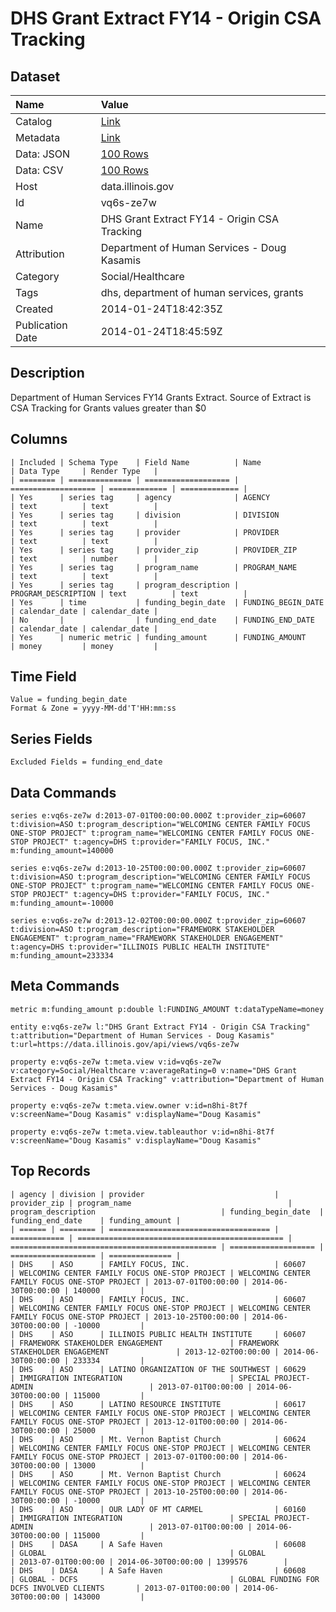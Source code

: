 # DHS Grant Extract FY14 - Origin CSA Tracking

## Dataset

| Name | Value |
| :--- | :---- |
| Catalog | [Link](https://catalog.data.gov/dataset/dhs-grant-extract-fy14-origin-csa-tracking-10970) |
| Metadata | [Link](https://data.illinois.gov/api/views/vq6s-ze7w) |
| Data: JSON | [100 Rows](https://data.illinois.gov/api/views/vq6s-ze7w/rows.json?max_rows=100) |
| Data: CSV | [100 Rows](https://data.illinois.gov/api/views/vq6s-ze7w/rows.csv?max_rows=100) |
| Host | data.illinois.gov |
| Id | vq6s-ze7w |
| Name | DHS Grant Extract FY14 - Origin CSA Tracking |
| Attribution | Department of Human Services - Doug Kasamis |
| Category | Social/Healthcare |
| Tags | dhs, department of human services, grants |
| Created | 2014-01-24T18:42:35Z |
| Publication Date | 2014-01-24T18:45:59Z |

## Description

Department of Human Services FY14 Grants Extract. Source of Extract is CSA Tracking for Grants values greater than $0

## Columns

```ls
| Included | Schema Type    | Field Name          | Name                | Data Type     | Render Type   |
| ======== | ============== | =================== | =================== | ============= | ============= |
| Yes      | series tag     | agency              | AGENCY              | text          | text          |
| Yes      | series tag     | division            | DIVISION            | text          | text          |
| Yes      | series tag     | provider            | PROVIDER            | text          | text          |
| Yes      | series tag     | provider_zip        | PROVIDER_ZIP        | text          | number        |
| Yes      | series tag     | program_name        | PROGRAM_NAME        | text          | text          |
| Yes      | series tag     | program_description | PROGRAM_DESCRIPTION | text          | text          |
| Yes      | time           | funding_begin_date  | FUNDING_BEGIN_DATE  | calendar_date | calendar_date |
| No       |                | funding_end_date    | FUNDING_END_DATE    | calendar_date | calendar_date |
| Yes      | numeric metric | funding_amount      | FUNDING_AMOUNT      | money         | money         |
```

## Time Field

```ls
Value = funding_begin_date
Format & Zone = yyyy-MM-dd'T'HH:mm:ss
```

## Series Fields

```ls
Excluded Fields = funding_end_date
```

## Data Commands

```ls
series e:vq6s-ze7w d:2013-07-01T00:00:00.000Z t:provider_zip=60607 t:division=ASO t:program_description="WELCOMING CENTER FAMILY FOCUS ONE-STOP PROJECT" t:program_name="WELCOMING CENTER FAMILY FOCUS ONE-STOP PROJECT" t:agency=DHS t:provider="FAMILY FOCUS, INC." m:funding_amount=140000

series e:vq6s-ze7w d:2013-10-25T00:00:00.000Z t:provider_zip=60607 t:division=ASO t:program_description="WELCOMING CENTER FAMILY FOCUS ONE-STOP PROJECT" t:program_name="WELCOMING CENTER FAMILY FOCUS ONE-STOP PROJECT" t:agency=DHS t:provider="FAMILY FOCUS, INC." m:funding_amount=-10000

series e:vq6s-ze7w d:2013-12-02T00:00:00.000Z t:provider_zip=60607 t:division=ASO t:program_description="FRAMEWORK STAKEHOLDER ENGAGEMENT" t:program_name="FRAMEWORK STAKEHOLDER ENGAGEMENT" t:agency=DHS t:provider="ILLINOIS PUBLIC HEALTH INSTITUTE" m:funding_amount=233334
```

## Meta Commands

```ls
metric m:funding_amount p:double l:FUNDING_AMOUNT t:dataTypeName=money

entity e:vq6s-ze7w l:"DHS Grant Extract FY14 - Origin CSA Tracking" t:attribution="Department of Human Services - Doug Kasamis" t:url=https://data.illinois.gov/api/views/vq6s-ze7w

property e:vq6s-ze7w t:meta.view v:id=vq6s-ze7w v:category=Social/Healthcare v:averageRating=0 v:name="DHS Grant Extract FY14 - Origin CSA Tracking" v:attribution="Department of Human Services - Doug Kasamis"

property e:vq6s-ze7w t:meta.view.owner v:id=n8hi-8t7f v:screenName="Doug Kasamis" v:displayName="Doug Kasamis"

property e:vq6s-ze7w t:meta.view.tableauthor v:id=n8hi-8t7f v:screenName="Doug Kasamis" v:displayName="Doug Kasamis"
```

## Top Records

```ls
| agency | division | provider                             | provider_zip | program_name                                   | program_description                            | funding_begin_date  | funding_end_date    | funding_amount | 
| ====== | ======== | ==================================== | ============ | ============================================== | ============================================== | =================== | =================== | ============== | 
| DHS    | ASO      | FAMILY FOCUS, INC.                   | 60607        | WELCOMING CENTER FAMILY FOCUS ONE-STOP PROJECT | WELCOMING CENTER FAMILY FOCUS ONE-STOP PROJECT | 2013-07-01T00:00:00 | 2014-06-30T00:00:00 | 140000         | 
| DHS    | ASO      | FAMILY FOCUS, INC.                   | 60607        | WELCOMING CENTER FAMILY FOCUS ONE-STOP PROJECT | WELCOMING CENTER FAMILY FOCUS ONE-STOP PROJECT | 2013-10-25T00:00:00 | 2014-06-30T00:00:00 | -10000         | 
| DHS    | ASO      | ILLINOIS PUBLIC HEALTH INSTITUTE     | 60607        | FRAMEWORK STAKEHOLDER ENGAGEMENT               | FRAMEWORK STAKEHOLDER ENGAGEMENT               | 2013-12-02T00:00:00 | 2014-06-30T00:00:00 | 233334         | 
| DHS    | ASO      | LATINO ORGANIZATION OF THE SOUTHWEST | 60629        | IMMIGRATION INTEGRATION                        | SPECIAL PROJECT-ADMIN                          | 2013-07-01T00:00:00 | 2014-06-30T00:00:00 | 115000         | 
| DHS    | ASO      | LATINO RESOURCE INSTITUTE            | 60617        | WELCOMING CENTER FAMILY FOCUS ONE-STOP PROJECT | WELCOMING CENTER FAMILY FOCUS ONE-STOP PROJECT | 2013-12-01T00:00:00 | 2014-06-30T00:00:00 | 25000          | 
| DHS    | ASO      | Mt. Vernon Baptist Church            | 60624        | WELCOMING CENTER FAMILY FOCUS ONE-STOP PROJECT | WELCOMING CENTER FAMILY FOCUS ONE-STOP PROJECT | 2013-07-01T00:00:00 | 2014-06-30T00:00:00 | 13000          | 
| DHS    | ASO      | Mt. Vernon Baptist Church            | 60624        | WELCOMING CENTER FAMILY FOCUS ONE-STOP PROJECT | WELCOMING CENTER FAMILY FOCUS ONE-STOP PROJECT | 2013-10-25T00:00:00 | 2014-06-30T00:00:00 | -10000         | 
| DHS    | ASO      | OUR LADY OF MT CARMEL                | 60160        | IMMIGRATION INTEGRATION                        | SPECIAL PROJECT-ADMIN                          | 2013-07-01T00:00:00 | 2014-06-30T00:00:00 | 115000         | 
| DHS    | DASA     | A Safe Haven                         | 60608        | GLOBAL                                         | GLOBAL                                         | 2013-07-01T00:00:00 | 2014-06-30T00:00:00 | 1399576        | 
| DHS    | DASA     | A Safe Haven                         | 60608        | GLOBAL - DCFS                                  | GLOBAL FUNDING FOR DCFS INVOLVED CLIENTS       | 2013-07-01T00:00:00 | 2014-06-30T00:00:00 | 143000         | 
```